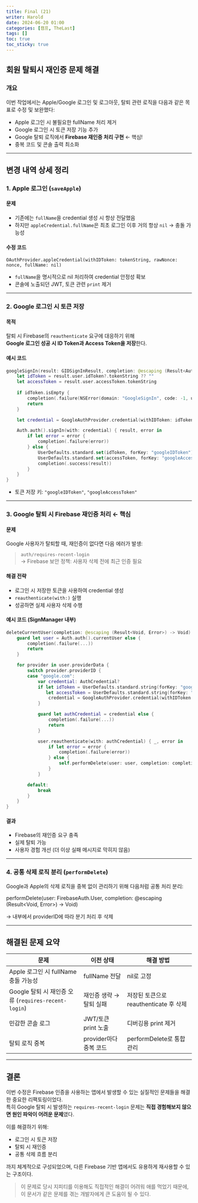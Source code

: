 ```yaml
---
title: Final (21)
writer: Harold
date: 2024-06-20 01:00
categories: [캠프, TheLast]
tags: []
toc: true
toc_sticky: true
---
```


## 회원 탈퇴시 재인증 문제 해결

### 개요

이번 작업에서는 Apple/Google 로그인 및 로그아웃, 탈퇴 관련 로직을 다음과 같은 목표로 수정 및 보완했다:

- Apple 로그인 시 불필요한 fullName 처리 제거  
- Google 로그인 시 토큰 저장 기능 추가  
- Google 탈퇴 로직에서 **Firebase 재인증 처리 구현** ← 핵심!  
- 중복 코드 및 콘솔 출력 최소화

---

## 변경 내역 상세 정리

### 1. Apple 로그인 (`saveApple`)

#### 문제

- 기존에는 `fullName`을 credential 생성 시 항상 전달했음  
- 하지만 `appleCredential.fullName`은 최초 로그인 이후 거의 항상 `nil` → 충돌 가능성

#### 수정 코드

`OAuthProvider.appleCredential(withIDToken: tokenString, rawNonce: nonce, fullName: nil)`

- `fullName`을 명시적으로 nil 처리하여 credential 안정성 확보
- 콘솔에 노출되던 JWT, 토큰 관련 `print` 제거

---

### 2. Google 로그인 시 토큰 저장

#### 목적

탈퇴 시 Firebase의 `reauthenticate` 요구에 대응하기 위해  
**Google 로그인 성공 시 ID Token과 Access Token을 저장**한다.

#### 예시 코드

```swift
googleSignIn(result: GIDSignInResult, completion: @escaping (Result<AuthDataResult?, Error>) -> Void) {
    let idToken = result.user.idToken?.tokenString ?? ""
    let accessToken = result.user.accessToken.tokenString
    
    if idToken.isEmpty {
        completion(.failure(NSError(domain: "GoogleSignIn", code: -1, userInfo: [NSLocalizedDescriptionKey: "Unable to fetch Google tokens"])))
        return
    }

    let credential = GoogleAuthProvider.credential(withIDToken: idToken, accessToken: accessToken)

    Auth.auth().signIn(with: credential) { result, error in
        if let error = error {
            completion(.failure(error))
        } else {
            UserDefaults.standard.set(idToken, forKey: "googleIDToken")
            UserDefaults.standard.set(accessToken, forKey: "googleAccessToken")
            completion(.success(result))
        }
    }
}
```
- 토큰 저장 키: `"googleIDToken"`, `"googleAccessToken"`

---

### 3. Google 탈퇴 시 Firebase 재인증 처리 ← 핵심

#### 문제

Google 사용자가 탈퇴할 때, 재인증이 없다면 다음 에러가 발생:

> `auth/requires-recent-login`  
> → Firebase 보안 정책: 사용자 삭제 전에 최근 인증 필요

#### 해결 전략

- 로그인 시 저장한 토큰을 사용하여 credential 생성
- `reauthenticate(with:)` 실행
- 성공하면 실제 사용자 삭제 수행

#### 예시 코드 (SignManager 내부)

```swift
deleteCurrentUser(completion: @escaping (Result<Void, Error>) -> Void) {
    guard let user = Auth.auth().currentUser else {
        completion(.failure(...))
        return
    }

    for provider in user.providerData {
        switch provider.providerID {
        case "google.com":
            var credential: AuthCredential?
            if let idToken = UserDefaults.standard.string(forKey: "googleIDToken"),
               let accessToken = UserDefaults.standard.string(forKey: "googleAccessToken") {
                credential = GoogleAuthProvider.credential(withIDToken: idToken, accessToken: accessToken)
            }

            guard let authCredential = credential else {
                completion(.failure(...))
                return
            }

            user.reauthenticate(with: authCredential) { _, error in
                if let error = error {
                    completion(.failure(error))
                } else {
                    self.performDelete(user: user, completion: completion)
                }
            }

        default:
            break
        }
    }
}
```
#### 결과

- Firebase의 재인증 요구 충족
- 실제 탈퇴 가능
- 사용자 경험 개선 (더 이상 실패 메시지로 막히지 않음)

---

### 4. 공통 삭제 로직 분리 (`performDelete`)

Google과 Apple의 삭제 로직을 중복 없이 관리하기 위해 다음처럼 공통 처리 분리:

performDelete(user: FirebaseAuth.User, completion: @escaping (Result<Void, Error>) -> Void)

→ 내부에서 providerID에 따라 분기 처리 후 삭제

---

## 해결된 문제 요약

| 문제 | 이전 상태 | 해결 방법 |
|------|-----------|------------|
| Apple 로그인 시 fullName 충돌 가능성 | fullName 전달 | nil로 고정 |
| Google 탈퇴 시 재인증 오류 (`requires-recent-login`) | 재인증 생략 → 탈퇴 실패 | 저장된 토큰으로 reauthenticate 후 삭제 |
| 민감한 콘솔 로그 | JWT/토큰 print 노출 | 디버깅용 print 제거 |
| 탈퇴 로직 중복 | provider마다 중복 코드 | performDelete로 통합 관리 |

---

## 결론

이번 수정은 Firebase 인증을 사용하는 앱에서 발생할 수 있는 실질적인 문제들을 해결한 중요한 리팩토링이었다.  
특히 Google 탈퇴 시 발생하는 `requires-recent-login` 문제는 **직접 경험해보지 않으면 원인 파악이 어려운 문제**였다.

이를 해결하기 위해:
- 로그인 시 토큰 저장
- 탈퇴 시 재인증
- 공통 삭제 흐름 분리

까지 체계적으로 구성되었으며, 다른 Firebase 기반 앱에서도 유용하게 재사용할 수 있는 구조이다.

> 이 문제로 당시 지피티를 이용해도 직접적인 해결이 어려워 애를 먹었기 때문에, 이 문서가 같은 문제를 겪는 개발자에게 큰 도움이 될 수 있다.